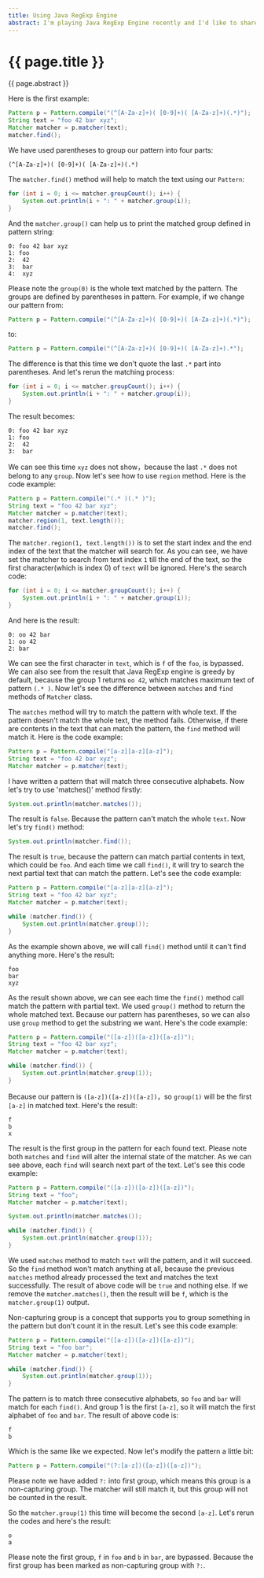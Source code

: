 ```yaml
---
title: Using Java RegExp Engine
abstract: I'm playing Java RegExp Engine recently and I'd like to share some use experiences with you in this article.
---
```


# {{ page.title }}

{{ page.abstract }}

Here is the first example:

```java
Pattern p = Pattern.compile("(^[A-Za-z]+)( [0-9]+)( [A-Za-z]+)(.*)");
String text = "foo 42 bar xyz";
Matcher matcher = p.matcher(text);
matcher.find();
```

We have used parentheses to group our pattern into four parts:

```
(^[A-Za-z]+)( [0-9]+)( [A-Za-z]+)(.*)
```

The `matcher.find()` method will help to match the text using our `Pattern`:

```java
for (int i = 0; i <= matcher.groupCount(); i++) {
    System.out.println(i + ": " + matcher.group(i));
}
```

And the `matcher.group()` can help us to print the matched group defined in pattern string:

```
0: foo 42 bar xyz
1: foo
2:  42
3:  bar
4:  xyz
```

Please note the `group(0)` is the whole text matched by the pattern. The groups are defined by parentheses in pattern. For example, if we change our pattern from:

```java
Pattern p = Pattern.compile("(^[A-Za-z]+)( [0-9]+)( [A-Za-z]+)(.*)");
```

to:

```java
Pattern p = Pattern.compile("(^[A-Za-z]+)( [0-9]+)( [A-Za-z]+).*");
```

The difference is that this time we don't quote the last `.*` part into parentheses. And let's rerun the matching process:

```java
for (int i = 0; i <= matcher.groupCount(); i++) {
    System.out.println(i + ": " + matcher.group(i));
}
```

The result becomes:

```
0: foo 42 bar xyz
1: foo
2:  42
3:  bar
```

We can see this time `xyz` does not show，because the last `.*` does not belong to any `group`. Now let's see how to use `region` method. Here is the code example:

```java
Pattern p = Pattern.compile("(.* )(.* )");
String text = "foo 42 bar xyz";
Matcher matcher = p.matcher(text);
matcher.region(1, text.length());
matcher.find();
```

The `matcher.region(1, text.length())` is to set the start index and the end index of the text that the matcher will search for. As you can see, we have set the matcher to search from text index `1` till the end of the text, so the first character(which is index 0) of `text` will be ignored. Here's the search code:

```java
for (int i = 0; i <= matcher.groupCount(); i++) {
    System.out.println(i + ": " + matcher.group(i));
}
```

And here is the result:

```
0: oo 42 bar
1: oo 42
2: bar
```

We can see the first character in `text`, which is `f` of the `foo`, is bypassed. We can also see from the result that Java RegExp engine is greedy by default, because the group 1 returns `oo 42`, which matches maximum text of pattern `(.* )`. Now let's see the difference between `matches` and `find` methods of `Matcher` class.

The `matches` method will try to match the pattern with whole text. If the pattern doesn't match the whole text, the method fails. Otherwise, if there are contents in the text that can match the pattern, the `find` method will match it. Here is the code example:

```java
Pattern p = Pattern.compile("[a-z][a-z][a-z]");
String text = "foo 42 bar xyz";
Matcher matcher = p.matcher(text);
```

I have written a pattern that will match three consecutive alphabets. Now let's try to use 'matches()' method firstly:

```java
System.out.println(matcher.matches());
```

The result is `false`. Because the pattern can't match the whole `text`. Now let's try `find()` method:

```java
System.out.println(matcher.find());
```

The result is `true`, because the pattern can match partial contents in text, which could be `foo`. And each time we call `find()`, it will try to search the next partial text that can match the pattern. Let's see the code example:

```java
Pattern p = Pattern.compile("[a-z][a-z][a-z]");
String text = "foo 42 bar xyz";
Matcher matcher = p.matcher(text);

while (matcher.find()) {
    System.out.println(matcher.group());
}
```

As the example shown above, we will call `find()` method until it can't find anything more. Here's the result:

```
foo
bar
xyz
```

As the result shown above, we can see each time the `find()` method call match the pattern with partial text. We used `group()` method to return the whole matched text. Because our pattern has parentheses, so we can also use `group` method to get the substring we want. Here's the code example:

```java
Pattern p = Pattern.compile("([a-z])([a-z])([a-z])");
String text = "foo 42 bar xyz";
Matcher matcher = p.matcher(text);

while (matcher.find()) {
    System.out.println(matcher.group(1));
}
```

Because our pattern is `([a-z])([a-z])([a-z])`，so `group(1)` will be the first `[a-z]` in matched text. Here's the result:

```
f
b
x
```

The result is the first group in the pattern for each found text. Please note both `matches` and `find` will alter the internal state of the matcher. As we can see above, each `find` will search next part of the text. Let's see this code example:

```java
Pattern p = Pattern.compile("([a-z])([a-z])([a-z])");
String text = "foo";
Matcher matcher = p.matcher(text);

System.out.println(matcher.matches());

while (matcher.find()) {
    System.out.println(matcher.group(1));
}
```

We used `matches` method to match `text` will the pattern, and it will succeed. So the `find` method won't match anything at all, because the previous `matches` method already processed the text and matches the text successfully. The result of above code will be `true` and nothing else. If we remove the `matcher.matches()`, then the result will be `f`, which is the `matcher.group(1)` output.


Non-capturing group is a concept that supports you to group something in the pattern but don't count it in the result. Let's see this code example:

```java
Pattern p = Pattern.compile("([a-z])([a-z])([a-z])");
String text = "foo bar";
Matcher matcher = p.matcher(text);

while (matcher.find()) {
    System.out.println(matcher.group(1));
}
```

The pattern is to match three consecutive alphabets, so `foo` and `bar` will match for each `find()`. And group 1 is the first `[a-z]`, so it will match the first alphabet of `foo` and `bar`. The result of above code is:

```
f
b
```

Which is the same like we expected. Now let's modify the pattern a little bit:

```java
Pattern p = Pattern.compile("(?:[a-z])([a-z])([a-z])");
```

Please note we have added `?:` into first group, which means this group is a non-capturing group. The matcher will still match it, but this group will not be counted in the result.

So the `matcher.group(1)` this time will become the second `[a-z]`. Let's rerun the codes and here's the result:

```
o
a
```

Please note the first group, `f` in `foo` and `b` in `bar`, are bypassed. Because the first group has been marked as non-capturing group with `?:`.
